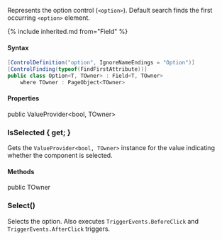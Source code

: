 Represents the option control (`<option>`).
Default search finds the first occurring `<option>` element.

{% include inherited.md from="Field" %}

#### Syntax

```cs
[ControlDefinition("option", IgnoreNameEndings = "Option")]
[ControlFinding(typeof(FindFirstAttribute))]
public class Option<T, TOwner> : Field<T, TOwner>
    where TOwner : PageObject<TOwner>
```

#### Properties

<div class="member">
    <span class="head"><span class="keyword">public</span> <span class="type">ValueProvider</span><wbr>&lt;<span class="keyword">bool</span>, <span class="type">TOwner</span>&gt;</span>
    <h3><span class="body">IsSelected</span><span class="tail"> { <span class="keyword">get</span>; }</span></h3>
</div>

Gets the `ValueProvider<bool, TOwner>` instance for the value indicating whether the component is selected.

#### Methods

<div class="member">
    <span class="head"><span class="keyword">public</span> <span class="type">TOwner</span></span>
    <h3><span class="body">Select()</span></h3>
</div>

Selects the option.
Also executes `TriggerEvents.BeforeClick` and `TriggerEvents.AfterClick` triggers.